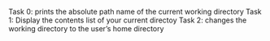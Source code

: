 Task 0: prints the absolute path name of the current working directory
Task 1: Display the contents list of your current directoy
Task 2: changes the working directory to the user’s home directory
